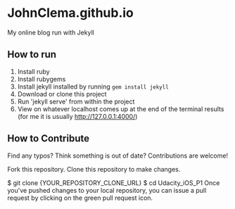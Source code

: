 # JohnClema.github.io
My online blog run with Jekyll

## How to run
1. Install ruby
2. Install rubygems 
3. Install jekyll installed by running `gem install jekyll`
4. Download or clone this project
5. Run 'jekyll serve' from within the project
6. View on whatever localhost comes up at the end of the terminal results (for me it is usually http://127.0.0.1:4000/)

## How to Contribute

Find any typos? Think something is out of date? Contributions are welcome!

Fork this repository. Clone this repository to make changes.

$ git clone {YOUR_REPOSITORY_CLONE_URL}
$ cd Udacity_iOS_P1
Once you've pushed changes to your local repository, you can issue a pull request by clicking on the green pull request icon.
